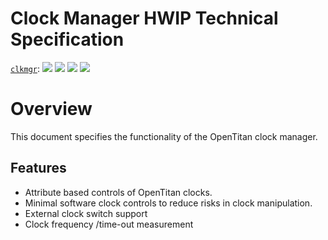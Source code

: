 # Clock Manager HWIP Technical Specification

[`clkmgr`](https://reports.opentitan.org/hw/top_integrated_earlgrey/ip_autogen/clkmgr/dv/latest/report.html):
![](https://dashboards.lowrisc.org/badges/dv/clkmgr/test.svg)
![](https://dashboards.lowrisc.org/badges/dv/clkmgr/passing.svg)
![](https://dashboards.lowrisc.org/badges/dv/clkmgr/functional.svg)
![](https://dashboards.lowrisc.org/badges/dv/clkmgr/code.svg)

# Overview

This document specifies the functionality of the OpenTitan clock manager.

## Features

- Attribute based controls of OpenTitan clocks.
- Minimal software clock controls to reduce risks in clock manipulation.
- External clock switch support
- Clock frequency /time-out measurement
